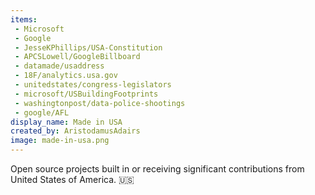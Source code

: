 ```yaml
---
items:
 - Microsoft
 - Google
 - JesseKPhillips/USA-Constitution
 - APCSLowell/GoogleBillboard
 - datamade/usaddress
 - 18F/analytics.usa.gov
 - unitedstates/congress-legislators
 - microsoft/USBuildingFootprints
 - washingtonpost/data-police-shootings
 - google/AFL
display_name: Made in USA
created_by: AristodamusAdairs
image: made-in-usa.png
---
```

Open source projects built in or receiving significant contributions from United States of America. :us:
